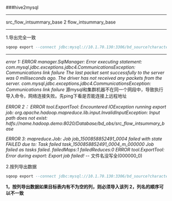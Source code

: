 ###hive2mysql

- - -

src_flow_intsummary_base 2 flow_intsummary_base

- - -
 1.导出完全一致
 ```sql
 sqoop export --connect jdbc:mysql://10.1.70.130:3306/bd_source?characterEncoding=utf8 --username bdkg --P --table flow_intsummary_base --hcatalog-database bd_ods --hcatalog-table src_flow_intsummary_base --input-fields-terminated-by '\t' --input-null-string '\\N' --input-null-non-string '\\N'
 ```
_ _ _

*error 1:
ERROR manager.SqlManager: Error executing statement: com.mysql.jdbc.exceptions.jdbc4.CommunicationsException: Communications link failure
The last packet sent successfully to the server was 0 milliseconds ago. The driver has not received any packets from the server.
com.mysql.jdbc.exceptions.jdbc4.CommunicationsException: Communications link failure*
源mysql和集群机器不在同一个网段中，导致执行导入命令，网络连接失败。先ping下看是否能连接上远程地址

*ERROR 2：
ERROR tool.ExportTool: Encountered IOException running export job: org.apache.hadoop.mapreduce.lib.input.InvalidInputException: Input path does not exist: hdfs://name.hadoop.demo:8020/Database/bd_obs/src_flow_intsummary_base*

*ERROR 3:
mapreduce.Job: Job job_1500858852491_0004 failed with state FAILED due to: Task failed task_1500858852491_0004_m_000000
Job failed as tasks failed. failedMaps:1 failedReduces:0
ERROR tool.ExportTool: Error during export: Export job failed!*
-- 文件名没写全(000000_0)

2.按列导出数据
```sql
sqoop export --connect jdbc:mysql://10.1.70.130:3306/bd_source?characterEncoding=utf8 --username bdkg --P --columns ID_ROW_SEQ_NO,KY_SITEKEY,KY_COUNTDATE,LG_INIT_TIME,LG_CHG_TIME --table flow_intsummary_base --hcatalog-database bd_ods --hcatalog-table src_flow_intsummary_base --input-fields-terminated-by '\t' --input-null-string '\\N' --input-null-non-string '\\N' -m 1
```
**1，按列导出数据如果目标表内有不为空的列，则必须导入该列
  2，列名的顺序可以不一致**